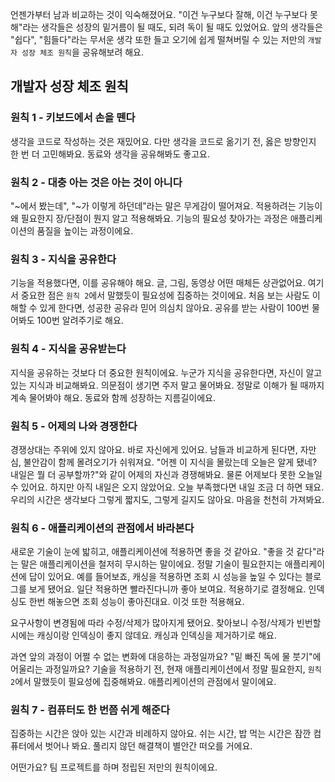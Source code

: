 언젠가부터 남과 비교하는 것이 익숙해졌어요. "이건 누구보다 잘해, 이건 누구보다 못해"라는 생각들은 성장의 밑거름이 될 때도, 되려 독이 될 때도 있었어요. 앞의 생각들은 "쉽다", "힘들다"라는 무서운 생각 또한 들고 오기에 쉽게 떨쳐버릴 수 있는 저만의 `개발자 성장 체조 원칙`을 공유해보려 해요.

## 개발자 성장 체조 원칙

### 원칙 1 - 키보드에서 손을 뗀다

생각을 코드로 작성하는 것은 재밌어요. 다만 생각을 코드로 옮기기 전, 옳은 방향인지 한 번 더 고민해봐요.
동료와 생각을 공유해봐도 좋고요.

### 원칙 2 - 대충 아는 것은 아는 것이 아니다

"~에서 봤는데", "~가 이렇게 하던데"라는 말은 무게감이 떨어져요. 적용하려는 기능이 왜 필요한지 장/단점이 뭔지 알고 적용해봐요.
기능의 필요성 찾아가는 과정은 애플리케이션의 품질을 높이는 과정이에요.

### 원칙 3 - 지식을 공유한다

기능을 적용했다면, 이를 공유해야 해요.
글, 그림, 동영상 어떤 매체든 상관없어요. 여기서 중요한 점은 `원칙 2`에서 말했듯이 필요성에 집중하는 것이에요.
처음 보는 사람도 이해할 수 있게 한다면, 성공한 공유라 믿어 의심치 않아요.
공유를 받는 사람이 100번 물어봐도 100번 알려주기로 해요.

### 원칙 4 - 지식을 공유받는다

지식을 공유하는 것보다 더 중요한 원칙이에요.
누군가 지식을 공유한다면, 자신이 알고 있는 지식과 비교해봐요. 의문점이 생기면 주저 말고 물어봐요. 정말로 이해가 될 때까지 계속 물어봐야 해요. 동료와 함께 성장하는 지름길이에요.

### 원칙 5 - 어제의 나와 경쟁한다

경쟁상대는 주위에 있지 않아요. 바로 자신에게 있어요. 남들과 비교하게 된다면, 자만심, 불안감이 함께 몰려오기가 쉬워져요.
"어젠 이 지식을 몰랐는데 오늘은 알게 됐네? 내일은 뭘 더 공부할까?"와 같이 어제의 자신과 경쟁해봐요.
물론 어제보다 못한 오늘일 수 있어요. 하지만 아직 내일은 오지 않았어요. 오늘 부족했다면 내일 조금 더 하면 돼요. 우리의 시간은 생각보다 그렇게 짧지도, 그렇게 길지도 않아요. 마음을 천천히 가져봐요.

### 원칙 6 - 애플리케이션의 관점에서 바라본다

새로운 기술이 눈에 밟히고, 애플리케이션에 적용하면 좋을 것 같아요.
"좋을 것 같다"라는 말은 애플리케이션을 철저히 무시하는 말이에요. 정말 기술이 필요한지는 애플리케이션에 답이 있어요.
예를 들어보죠, 캐싱을 적용하면 조회 시 성능을 높일 수 있다는 블로그를 보게 됐어요. 일단 적용하면 빨라진다니까 좋아 보여요. 적용하기로 결정해요. 인덱싱도 한번 해놓으면 조회 성능이 좋아진대요. 이것 또한 적용해요.

요구사항이 변경됨에 따라 수정/삭제가 많아지게 됐어요. 찾아보니 수정/삭제가 빈번할 시에는 캐싱이랑 인덱싱이 좋지 않데요. 캐싱과 인덱싱을 제거하기로 해요.

과연 앞의 과정이 어쩔 수 없는 변화에 대응하는 과정일까요? "밑 빠진 독에 물 붓기"에 어울리는 과정일까요?
기술을 적용하기 전, 현재 애플리케이션에서 정말 필요한지, `원칙 2`에서 말했듯이 필요성에 집중해봐요.
애플리케이션의 관점에서 말이에요.

### 원칙 7 - 컴퓨터도 한 번쯤 쉬게 해준다

집중하는 시간은 앉아 있는 시간과 비례하지 않아요.
쉬는 시간, 밥 먹는 시간은 잠깐 컴퓨터에서 벗어나 봐요. 풀리지 않던 해결책이 별안간 떠오를 거에요.

어떤가요? 팀 프로젝트를 하며 정립된 저만의 원칙이에요.